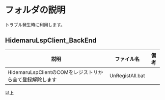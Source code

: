 ﻿# フォルダの説明

トラブル発生時に利用します。

## HidemaruLspClient_BackEnd
|説明|ファイル名|備考|
|--|--|--|
|HidemaruLspClientのCOMをレジストリから全て登録解除します|UnRegistAll.bat||

以上